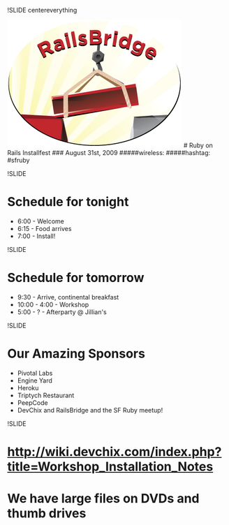 !SLIDE centereverything

<img src="img/railsbridge_logo.png">
# Ruby on Rails Installfest
### August 31st, 2009
#####wireless:
#####hashtag: #sfruby

!SLIDE

# Schedule for tonight
* 6:00 - Welcome
* 6:15 - Food arrives
* 7:00 - Install!

!SLIDE

# Schedule for tomorrow
* 9:30 - Arrive, continental breakfast
* 10:00 - 4:00 - Workshop
* 5:00 - ? - Afterparty @ Jillian's

!SLIDE

# Our Amazing Sponsors
* Pivotal Labs
* Engine Yard
* Heroku
* Triptych Restaurant
* PeepCode
* DevChix and RailsBridge
and the SF Ruby meetup!

!SLIDE

# http://wiki.devchix.com/index.php?title=Workshop_Installation_Notes
# We have large files on DVDs and thumb drives
